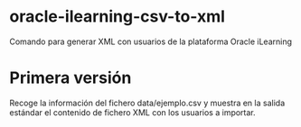 # oracle-ilearning-csv-to-xml
Comando para generar XML con usuarios de la plataforma Oracle iLearning

# Primera versión

Recoge la información del fichero data/ejemplo.csv y muestra en la salida estándar el contenido de fichero XML con los usuarios a importar.
 
